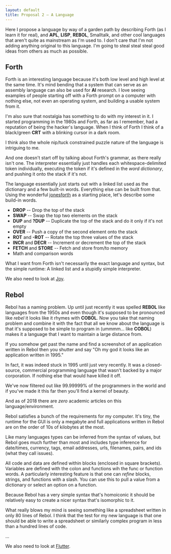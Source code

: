 ```yaml
---
layout: default
title: Proposal 2 — A Language
---
```


Here I propose a language by way of a garden path by describing Forth
(as I learn it for real), and **APL**, **LISP**, **REBOL**, Smalltalk,
and other cool languages that aren't quite as mainstream as I'm used
to. I don't care that I'm not adding anything original to this
language. I'm going to steal steal steal good ideas from others as
much as possible.

## Forth

Forth is an interesting language because it's both low level and high
level at the same time. It's mind bending that a system that can serve
as an assembly language can also be used for **AI** research. I love
seeing examples of people starting off with a Forth prompt on a
computer with nothing else, not even an operating system, and building
a usable system from it.

I'm also sure that nostalgia has something to do with my interest in
it. I started programming in the 1980s and Forth, as far as I
remember, had a reputation of being the hacker's language. When I
think of Forth I think of a black/green **CRT** with a blinking cursor
in a dark room. 

I think also the whole nip/tuck constrained puzzle nature of the
language is intriguing to me.

And one doesn't start off by talking about Forth's grammar, as there
really isn't one. The interpreter essentially just handles each
whitespace-delimited token individually, executing the token if it's
defined in the *word dictionary*, and pushing it onto the stack if
it's not.

The language essentially just starts out with a linked list used
as the dictionary and a few built-in words. Everything else can be
built from that. Using the wonderful
[jonesforth](https://github.com/nornagon/jonesforth/blob/master/jonesforth.S)
as a starting place, let's describe some build-in words.

- **DROP** -- Drop the top of the stack
- **SWAP** -- Swap the top two elements on the stack
- **DUP** and **?DUP** -- Duplicate the top of the stack and do it
  only if it's not empty
- **OVER** -- Push a copy of the second element onto the stack
- **ROT** and **-ROT** -- Rotate the top three values of the stack
- **INCR** and **DECR** -- Increment or decrement the top of the stack
- **FETCH** and **STORE** -- Fetch and store from/to memory
- Math and comparison words

What I want from Forth isn't necessarily the exact language and
syntax, but the simple runtime: A linked list and a stupidly simple
interpreter.

We also need to look at
[Joy](https://en.wikipedia.org/wiki/Joy_(programming_language)).

## Rebol

Rebol has a naming problem. Up until just recently it was spelled 
**REBOL** like languages from the 1950s and even though it's supposed
to be pronounced like *rebel* it looks like it rhymes with **COBOL**.
Now you take that naming problem and combine it with the fact that all
we know about the language is that it's supposed to be simple to
program in (ummmm... like **COBOL**) makes it a language that I want
to maintain a large distance from.

If you somehow get past the name and find a screenshot of an
application written in Rebol then you shutter and say "Oh my god it
looks like an application written in 1995."

In fact, it was indeed stuck in 1995 until just very recently. It was
a closed-source, commercial programming language that wasn't backed
by a major corporation. If nothing else that would have killed it off.

We've now filtered out like 99.99999% of the programmers in the world
and if you've made it this far then you'll find a kernel of beauty.

And as of 2018 there are *zero* academic articles on this
language/environment. 

Rebol satisfies a bunch of the requirements for my computer. It's
tiny, the runtime for the GUI is only a megabyte and full applications
written in Rebol are on the order of 10s of kilobytes at the most.

Like many languages types can be inferred from the syntax of values,
but Rebol goes much further than most and includes type inference for
date/times, currency, tags, email addresses, urls, filenames, pairs,
and ids (what they call issues).

All code and data are defined within blocks (enclosed in square
brackets). Variables are defined with the colon and functions wih the
func or function words. A particularly interesting feature is that
one can *refine* blocks, strings, and functions with a slash. You can
use this to pull a value from a dictionary or select an option on a
function.

Because Rebol has a very simple syntax that's homoiconic it should be
relatively easy to create a nicer syntax that's isomorphic to it.

What really blows my mind is seeing something like a spreadsheet
written in only 80 lines of Rebol. I think that the test for my new
language is that one should be able to write a spreadsheet or
similarly complex program in less than a hundred lines of code.



...

We also need to look at [Flutter](https://flutter.io).
